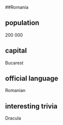 ##Romania
## population
200 000

## capital
Bucarest
 
## official language
Romanian

## interesting trivia
Dracula



